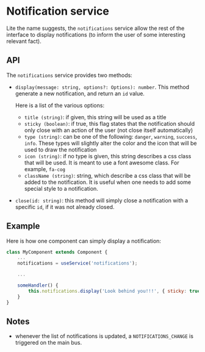 # Notification service

Lite the name suggests, the `notifications` service allow the rest of the
interface to display notifications (to inform the user of some interesting
relevant fact).

## API

The `notifications` service provides two methods:

- `display(message: string, options?: Options): number`. This method generate a
  new notification, and return an `id` value.

  Here is a list of the various options:

  - `title (string)`: if given, this string will be used as a title
  - `sticky (boolean)`: if true, this flag states that the notification should only close
    with an action of the user (not close itself automatically)
  - `type (string)`: can be one of the following: `danger`, `warning`, `success`, `info`.
    These types will slightly alter the color and the icon that will be used
    to draw the notification
  - `icon (string)`: if no type is given, this string describes a css class that
    will be used. It is meant to use a font awesome class. For example, `fa-cog`
  - `className (string)`: string, which describe a css class that will be added to the
    notification. It is useful when one needs to add some special style to a
    notification.

- `close(id: string)`: this method will simply close a notification with a specific `id`,
  if it was not already closed.

## Example

Here is how one component can simply display a notification:

```js
class MyComponent extends Component {
    ...
    notifications = useService('notifications');

    ...

    someHandler() {
        this.notifications.display('Look behind you!!!', { sticky: true });
    }
}
```

## Notes

- whenever the list of notifications is updated, a `NOTIFICATIONS_CHANGE` is
  triggered on the main bus.
